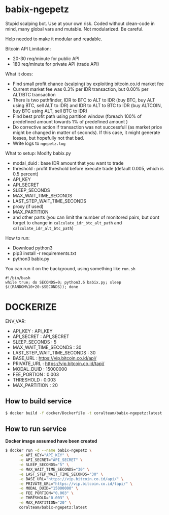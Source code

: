 # babix-ngepetz

Stupid scalping bot. Use at your own risk.
Coded without clean-code in mind, many global vars and mutable. Not modularized. Be careful.

Help needed to make it modular and readable.

Bitcoin API Limitation:
- 20-30 req/minute for public API
- 180 req/minute for private API (trade API)

What it does:
- Find small profit chance (scalping) by exploiting bitcoin.co.id market fee
- Current market fee was 0.3% per IDR transaction, but 0.00% per ALT/BTC transaction
- There is two pathfinder, IDR to BTC to ALT to IDR (buy BTC, buy ALT using BTC, sell ALT to IDR) and IDR to ALT to BTC to IDR (buy ALTCOIN, buy BTC using ALT, sell BTC to IDR)
- Find best profit path using partition window (foreach 100% of predefined amount towards 1% of predefined amount )
- Do corrective action if transaction was not successfull (as market price might be changed in matter of seconds). If this case, it might generate losses, but hopefully not that bad.
- Write logs to `ngepetz.log`


What to setup:
Modify babix.py
- modal_duid : base IDR amount that you want to trade
- threshold : profit threshold before execute trade (default 0.005, which is 0.5 percent)
- API_KEY
- API_SECRET
- SLEEP_SECONDS
- MAX_WAIT_TIME_SECONDS
- LAST_STEP_WAIT_TIME_SECONDS
- proxy (if used)
- MAX_PARTITION
- and other parts (you can limit the number of monitored pairs, but dont forget to change in `calculate_idr_btc_alt_path` and `calculate_idr_alt_btc_path`)

How to run:
- Download python3
- pip3 install -r requirements.txt
- python3 babix.py

You can run it on the background, using something like `run.sh`
```
#!/bin/bash
while true; do SECONDS=0; python3.6 babix.py; sleep $((RANDOM%10+20-$SECONDS)); done
```


# DOCKERIZE

ENV_VAR:
- API_KEY : API_KEY
- API_SECRET : API_SECRET
- SLEEP_SECONDS : 5
- MAX_WAIT_TIME_SECONDS : 30
- LAST_STEP_WAIT_TIME_SECONDS : 30
- BASE_URL : https://vip.bitcoin.co.id/api/
- PRIVATE_URL : https://vip.bitcoin.co.id/tapi/
- MODAL_DUID : 15000000
- FEE_PORTION : 0.003
- THRESHOLD : 0.003
- MAX_PARTITION : 20

## **How to build service**
```bash
$ docker build -f docker/Dockerfile -t coralteam/babix-ngepetz:latest .
```

## **How to run service**
**Docker image assumed have been created**
```bash
$ docker run -d --name babix-ngepetz \
      -e API_KEY="API_KEY" \
      -e API_SECRET="API_SECRET" \
      -e SLEEP_SECONDS="5" \
      -e MAX_WAIT_TIME_SECONDS="30" \
      -e LAST_STEP_WAIT_TIME_SECONDS="30" \
      -e BASE_URL="https://vip.bitcoin.co.id/api/" \
      -e PRIVATE_URL="https://vip.bitcoin.co.id/tapi/" \
      -e MODAL_DUID="15000000" \
      -e FEE_PORTION="0.003" \
      -e THRESHOLD="0.003" \
      -e MAX_PARTITION="20" \
      coralteam/babix-ngepetz:latest
```

